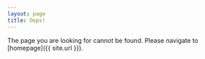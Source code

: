 ```yaml
---
layout: page
title: Oops!
---
```


The page you are looking for cannot be found. Please navigate to [homepage]({{ site.url }}).
